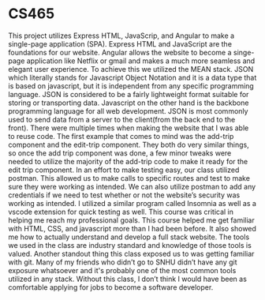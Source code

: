 # CS465

  This project utilizes Express HTML, JavaScrip, and Angular to make a single-page application (SPA). Express HTML and JavaScript are the foundations for our website. Angular allows the website to become a singe-page application like Netflix or gmail and makes a much more seamless and elegant user experience. To achieve this we utilized the MEAN stack.
	JSON which literally stands for Javascript Object Notation and it is a data type that is based on javascript, but it is independent from any specific programming language. JSON is considered to be a fairly lightweight format suitable for storing or transporting data. Javascript on the other hand is the backbone programming language for all web development. JSON is most commonly used to send data from a server to the client(from the back end to the front). 
	There were multiple times when making the website that I was able to reuse code. The first example that comes to mind was the add-trip component and the edit-trip component. They both do very similar things, so once the add trip component was done, a few minor tweaks were needed to utilize the majority of the add-trip code to make it ready for the edit trip component. 
	In an effort to make testing easy, our class utilized postman. This allowed us to make calls to specific routes and test to make sure they were working as intended. We can also utilize postman to add any credentials if we need to test whether or not the website’s security was working as intended. I utilized a similar program called Insomnia as well as a vscode extension for quick testing as well. 
	This course was critical in helping me reach my professional goals. This course helped me get familiar with HTML, CSS, and javascript more than I had been before. It also showed me how to actually understand and develop a full stack website. The tools we used in the class are industry standard and knowledge of those tools is valued. Another standout thing this class exposed us to was getting familiar with git. Many of my friends who didn’t go to SNHU didn’t have any git exposure whatsoever and it's probably one of the most common tools utilized in any stack. Without this class, I don’t think I would have been as comfortable applying for jobs to become a software developer.
